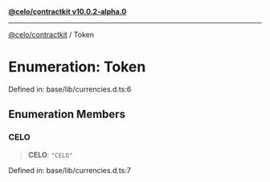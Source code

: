 [**@celo/contractkit v10.0.2-alpha.0**](../README.md)

***

[@celo/contractkit](../globals.md) / Token

# Enumeration: Token

Defined in: base/lib/currencies.d.ts:6

## Enumeration Members

### CELO

> **CELO**: `"CELO"`

Defined in: base/lib/currencies.d.ts:7
